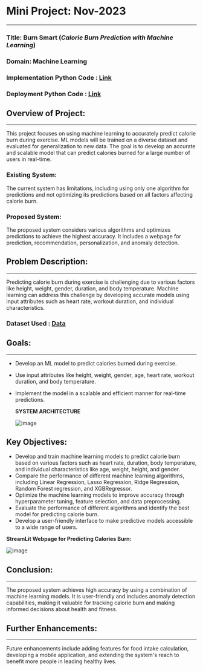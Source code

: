 # Mini Project: Nov-2023
---

### **Title**: Burn Smart (*Calorie Burn Prediction with Machine Learning*)
### Domain: Machine Learning
### Implementation Python Code : [Link](https://github.com/arun10ak/Mini-Project-Burn_Smart-Nov-2023/blob/main/Burn%20Smart%20Mini%20Project%20Code.py)
### Deployment Python Code : [Link](https://github.com/arun10ak/Mini-Project-Burn_Smart-Nov-2023/blob/main/StreamLit%20Deploy%20Code.py)
## Overview of Project:
---

This project focuses on using machine learning to accurately predict calorie burn during exercise. ML models will be trained on a diverse dataset and evaluated for generalization to new data. The goal is to develop an accurate and scalable model that can predict calories burned for a large number of users in real-time.

### Existing System:
The current system has limitations, including using only one algorithm for predictions and not optimizing its predictions based on all factors affecting calorie burn.

### Proposed System:
The proposed system considers various algorithms and optimizes predictions to achieve the highest accuracy. It includes a webpage for prediction, recommendation, personalization, and anomaly detection.

## Problem Description:
---
Predicting calorie burn during exercise is challenging due to various factors like height, weight, gender, duration, and body temperature. Machine learning can address this challenge by developing accurate models using input attributes such as heart rate, workout duration, and individual characteristics.

### Dataset Used : [Data](https://github.com/arun10ak/Mini-Project-Burn_Smart-Nov-2023/blob/main/Burn%20Smart%20Mini%20Project%20Code.py)
## Goals:
---
- Develop an ML model to predict calories burned during exercise.
- Use input attributes like height, weight, gender, age, heart rate, workout duration, and body temperature.
- Implement the model in a scalable and efficient manner for real-time predictions.

  **SYSTEM ARCHITECTURE**
  
  ![image](https://github.com/arun10ak/Mini-Project-Burn_Smart-Nov-2023/assets/117892039/7a6609cf-3fc5-414f-b581-e1aa7289b731)


## Key Objectives:
- Develop and train machine learning models to predict calorie burn based on various factors such as heart rate, duration, body temperature, and individual characteristics like age, weight, height, and gender.
- Compare the performance of different machine learning algorithms, including Linear Regression, Lasso Regression, Ridge Regression, Random Forest regression, and XGBRegressor.
- Optimize the machine learning models to improve accuracy through hyperparameter tuning, feature selection, and data preprocessing.
- Evaluate the performance of different algorithms and identify the best model for predicting calorie burn.
- Develop a user-friendly interface to make predictive models accessible to a wide range of users.

**StreamLit Webpage for Predicting Calories Burn:**

![image](https://github.com/arun10ak/Mini-Project-Burn_Smart-Nov-2023/assets/117892039/b97676e6-3738-4a67-91b7-a7a5c559e50a)


## Conclusion:
---
The proposed system achieves high accuracy by using a combination of machine learning models. It is user-friendly and includes anomaly detection capabilities, making it valuable for tracking calorie burn and making informed decisions about health and fitness.

## Further Enhancements:
---
Future enhancements include adding features for food intake calculation, developing a mobile application, and extending the system's reach to benefit more people in leading healthy lives.

